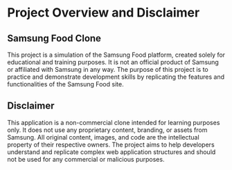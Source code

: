 # Project Overview and Disclaimer

## Samsung Food Clone

This project is a simulation of the Samsung Food platform, created solely for educational and training purposes. It is not an official product of Samsung or affiliated with Samsung in any way. The purpose of this project is to practice and demonstrate development skills by replicating the features and functionalities of the Samsung Food site.

## Disclaimer

This application is a non-commercial clone intended for learning purposes only. It does not use any proprietary content, branding, or assets from Samsung. All original content, images, and code are the intellectual property of their respective owners. The project aims to help developers understand and replicate complex web application structures and should not be used for any commercial or malicious purposes.
